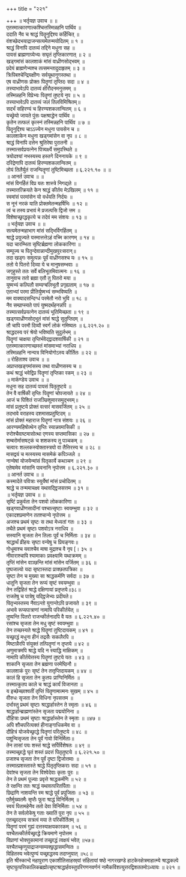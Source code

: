 +++
title = "२२१"

+++
॥ भर्तृयज्ञ उवाच ॥ ॥  
एतस्मात्कारणात्कश्चित्तस्मिन्नहनि पार्थिव ॥  
ददाति नैव च श्राद्धं पितॄनुद्दिश्य कर्हिचित् ॥  
वंशच्छेदभयाद्राजन्सत्यमेतन्मयोदितम् ॥ १ ॥  
श्राद्धं विनापि दातव्यं तद्दिने मधुना सह ॥  
पायसं ब्राह्मणाग्र्येभ्यः सघृतं तृप्तिकारणात् ॥ २ ॥  
खड्गमांसं कालशाकं मांसं वाध्रीणसोद्भवम् ॥  
प्रदेयं ब्राह्मणेभ्यश्च तत्समन्तादुदाहृतम् ॥ ३ ॥  
त्रिःपिबश्चेन्द्रियक्षीणः सर्वयूथानुगस्तथा ॥  
एष वाध्रीणसः प्रोक्तः पितॄणां तृप्तिदः सदा ॥ ४ ॥  
तस्याभावेऽपि दातव्यं क्षीरौदनमनुत्तमम् ॥  
तस्मिन्नहनि विप्रेभ्यः पितॄणां तुष्टये नृप ॥ ५ ॥  
तस्याभावेऽपि दातव्यं जलं तिलविमिश्रितम्॥  
सदर्भं सहिरण्यं च हिरण्यशकलान्वितम् ॥ ६ ॥  
यच्छ्रेयो जायते पुंसः पक्षश्राद्धेन पार्थिव ॥  
कृतेन तत्फलं कृत्स्नं तस्मिन्नहनि पार्थिव ॥ ७ ॥  
पितॄनुद्दिश्य चाऽऽज्येन मधुना पायसेन च ॥  
कालशाकेन मधुना खड्गमांसेन वा नृप ॥ ८ ॥  
श्राद्धं विनापि दत्तेन श्रुतिरेषा पुरातनी ॥  
तस्मात्सर्वप्रयत्नेन पित्र्यर्क्ष्ये समुपस्थिते ॥  
त्रयोदश्यां नभस्यस्य हस्तगे दिननायके ॥ ९ ॥  
दरिद्रेणापि दातव्यं हिरण्यशकलान्वितम् ॥  
तोयं तिलैर्युतं राजन्पितॄणां तुष्टिमिच्छता ॥ ६.२२१.१० ॥ ॥  
॥ आनर्त उवाच ॥ ॥  
मांसं विगर्हितं विप्र यतः शास्त्रे निगद्यते ॥  
 तस्मात्तत्क्रियते केन श्राद्धं कीर्तय मेऽखिलम् ॥ ११ ॥  
स्वमांसं परमांसेन यो वर्धयति निर्दयः ॥  
स नूनं नरकं याति प्रोक्तमेतन्महर्षिभिः ॥ १२ ॥  
त्वं च तस्य प्रभावं मे प्रजल्पसि द्विजो त्तम ॥  
विशेषाच्छ्राद्धकृत्ये च तदेवं मम संशयः ॥ १३ ॥  
॥ भर्तृयज्ञ उवाच ॥ ॥  
सत्यमेतन्महाभाग मांसं सद्भिर्विगर्हितम् ॥  
श्राद्धे प्रयुज्यते यस्मात्तत्तेऽहं वच्मि कारणम् ॥ १४ ॥  
यदा चारम्भिता सृष्टिर्ब्रह्मणा लोककारिणा ॥  
सम्पूज्य च पितॄन्देवान्नान्दीमुखपुरःसरान्॥  
तदा खड्गः समुत्पन्नः पूर्वं वाध्रीणसश्च यः ॥ १५ ॥  
 ततो ये पितरो दिव्या ये च मानुषसम्भवाः ॥  
जगृहुस्ते ततः सर्वे बलिभूतमिवात्मनः ॥ १६ ॥  
तानुवाच ततो ब्रह्मा एतौ तु पितरो मया ॥  
युष्मभ्यं कल्पितौ सम्यग्बलिभूतौ प्रगृह्यताम् ॥ १७ ॥  
एताभ्यां परमा प्रीतिर्युष्मभ्यं सम्भविष्यति ॥  
मम वाक्यादसन्दिग्धं परमेतौ नरो भुवि ॥ १८ ॥  
नैव सम्प्राप्स्यते पापं युष्मदर्थंहनन्नपि ॥  
तस्मात्सर्वप्रयत्नेन दातव्यं भूतिमिच्छता ॥ १९ ॥  
खड्गवाध्रीणसोद्भूतं मांसं श्राद्धे सुतृप्तिदम् ॥  
तौ चापि परमौ दिव्यौ स्वर्गं लोकं गमिष्यतः ॥ ६.२२१.२० ॥  
श्राद्धदस्य परं श्रेयो भविष्यति सुदुर्लभम् ॥  
पितॄणां चाक्षया तृप्तिर्भवेद्द्वादशवार्षिकी ॥ २१ ॥  
एतस्मात्कारणाच्छस्तं मांसमाभ्यां नराधिप ॥  
तस्मिन्नहनि नान्यत्र विनियोगोऽस्य कीर्तितः ॥ २२ ॥  
॥ रोहिताश्व उवाच ॥ ॥  
अप्राप्तखड्गमांसस्य तथा वाध्रीणसस्य च ॥  
कथं श्राद्धं भवेद्विप्र पितॄणां तृप्तिका रकम् ॥ २३ ॥  
॥ मार्कण्डेय उवाच ॥ ॥  
मधुना सह दातव्यं पायसं पितृतुष्टये ॥  
तेन वै वार्षिकी तृप्तिः पितॄणां चोपजायते ॥ २४ ॥  
आजं च पिशितं राजञ्छिशुमारसमुद्भवम्॥  
मांसं प्रतुष्टये प्रोक्तं वत्सरं मासवर्जितम् ॥ २५ ॥  
तदभावे वराहस्य दशमासप्रतुष्टिदम् ॥  
 मांसं प्रोक्तं महाराज पितॄणां नात्र संशयः ॥ २६ ॥  
आरण्यमहिषोत्थेन तृप्तिः स्यान्नवमासिकी ॥  
रुरोश्चैवाष्टमासोत्था एणस्य सप्तमासिका ॥ २७ ॥  
शम्बरोर्मासषट्कं च शशकस्य तु पञ्चकम् ॥  
चत्वारः शल्लकस्योक्तास्त्रयो वा तैत्तिरस्य च ॥ २८ ॥  
मासद्वयं च मत्स्यस्य मासमेकं कपिञ्जले ॥  
नान्येषां योजयेन्मांसं पितृकार्ये कथञ्चन ॥ २९ ॥  
एतेषामेव मांसानि पावनानि नृपोत्तम ॥ ६.२२१.३० ॥  
॥ आनर्त उवाच ॥ ॥  
कस्मादेते पवित्राः स्युर्येषां मांसं प्रचोदितम् ॥  
श्राद्धे च तन्ममाचक्ष्व यथावद्द्विजसत्तम ॥ ३१ ॥  
॥ भर्तृयज्ञ उवाच ॥ ॥  
सृष्टिं प्रकुर्वता तेन पशवो लोककारिणा ॥  
खड्गवाध्रीणसादीनां पश्चात्सृष्टाः स्वयम्भुवा ॥ ३२ ॥  
एकादशप्रमाणेन ततश्चान्ये नृपोत्तम ॥  
अजश्च प्रथमं सृष्टः स तथा मेध्यतां गतः ॥ ३३ ॥  
तथैते प्रथमं सृष्टाः पशवोऽत्र नराधिप ॥  
सस्यानि सृजता तेन तिलाः पूर्वं च निर्मिताः ॥ ३४ ॥  
श्राद्धार्थं व्रीहयः सृष्टा वन्येषु च प्रियङ्गवः॥  
गोधूमाश्च यवाश्चैव माषा मुद्राश्च वै नृप [। ३५ ॥  
नीवाराश्चापि श्यामाकाः प्रवक्ष्यामि यथाक्रमम् ॥  
तृप्तिं मांसेन वाञ्छन्ति मांसं मांसेन वर्जितम् ॥ ३६ ॥  
पुष्पजात्यो यदा सृष्टास्तदा प्राक्छतपत्रिका ॥  
सृष्टा तेन च मुख्या सा श्राद्धकर्मणि सर्वदा ॥ ३७ ॥  
धातूनि सृजता तेन रूप्यं सृष्टं स्वयम्भुवा ॥  
तेन तद्विहितं श्राद्धे दक्षिणायां प्रतृप्तये॥३८॥  
राजतेषु च पात्रेषु यद्द्विजेभ्यः प्रदीयते॥  
पितृभ्यस्तस्य नैवाऽन्तो युगान्तेऽपि प्रजायते ॥ ३९ ॥  
अभावे रूप्यपात्राणां नामापि परिकीर्तयेत् ॥  
तुष्यन्ति पितरो राजन्कीर्तनादपि वै यतः ॥ ६.२२१.४० ॥  
रसांश्च सृजता तेन मधु सृष्टं स्वयम्भुवा ॥  
तेन तच्छस्यते श्राद्धे पितॄणां तुष्टिदायकम् ॥ ४१ ॥  
यच्छ्राद्धं मधुना हीनं तद्रसैः सकलैरपि ॥  
मिष्टान्नैरपि संयुक्तं तत्पितॄणां न तृप्तये ॥ ४२ ॥  
अणुमात्रमपि श्राद्धे यदि न स्याद्धि माक्षिकम् ॥  
नामापि कीर्तयेत्तस्य पितॄणां तुष्टये यतः ॥ ४३ ॥  
शाकानि सृजता तेन ब्रह्मणा परमेष्ठिनौ ॥  
कालशाकं पुरः सृष्टं तेन तत्तृप्तिदायकम् ॥ ४४ ॥  
कालं हि सृजता तेन कुतपः प्राग्विनिर्मितः ॥  
तस्मात्कुतप काले च श्राद्धं कार्यं विजानता ॥  
य इच्छेच्छाश्वतीं तृप्तिं पितॄणामात्मनः सुखम् ॥ ४५ ॥  
वीरुधः सृजता तेन विधिना नृपसत्तम ॥  
दर्भास्तु प्रथमं सृष्टाः श्राद्धार्हास्तेन ते स्मृताः ॥ ४६ ॥  
श्राद्धार्हान्ब्राह्मणांस्तेन सृजता पद्मयोनिना ॥  
दौहित्राः प्रथमं सृष्टाः श्राद्धार्हास्तेन ते स्मृताः ॥ ॥४७ ॥  
अपि शौचपरित्यक्तं हीनाङ्गाधिकमेव वा ॥  
दौहित्रं योजयेच्छ्राद्धे पितॄणां परितुष्टये ॥ ४८ ॥  
पशून्विसृजता तेन पूर्वं गावो विनिर्मिताः॥  
तेन तासां पयः शस्तं श्राद्धे सर्पिर्विशेषतः ॥ ४९ ॥  
तस्माच्छ्राद्धे घृतं शस्तं प्रदत्तं पितृतुष्टये ॥ ६.२२१.५० ॥  
प्रजाश्च सृजता तेन पूर्वं दृष्टा द्विजोत्तमाः ॥  
तस्मात्प्रशस्तास्ते श्राद्धे पितृतृप्तिकराः सदा ॥ ५१ ॥  
देवांश्च सृजता तेन विश्वेदेवाः कृताः पुरः ॥  
तेन ते प्रथमं पूज्याः प्रवृत्ते श्राद्धकर्मणि ॥ ५२ ॥  
ते रक्षन्ति ततः श्राद्धं यथावत्परितर्पिताः ॥  
छिद्राणि नाशयन्ति स्म श्राद्धे पूर्वं प्रपूजिताः ॥ ५३ ॥  
एतैर्मुख्यतमैः सृप्तैः फूरा श्राद्धं विनिर्मितम् ॥  
स्वयं पितामहेनैव ततो देवा विनिर्मिताः ॥ ५४ ॥  
तेन ते सर्वलोकेषु गताः ख्यातिं पुरा नृप ॥ ५५ ॥  
एतच्छ्राद्स्य सत्रत्वं मया ते परिकीर्तितम् ॥  
पितॄणां परमं गुह्यं दत्तस्याक्षयकारकम् ॥ ५६ ॥  
यश्चैतत्कीर्तयेच्छ्राद्धे क्रियमाणे नृपोत्तम ॥  
विप्राणां भोक्त्तुकामानां तच्छ्राद्धं त्वक्षयं भवेत् ॥५७॥  
यश्चैतच्कृणुयाद्राजन्सम्यक्छ्रद्धासमन्वितः ॥  
विहितस्य भवेत्पुण्यं यच्छ्राद्धस्य तदाप्नुयात् ॥५८॥  
इति श्रीस्कान्दे महापुराण एकाशीतिसाहस्र्यां संहितायां षष्ठे नागरखण्डे हाटकेरक्षेत्रमाहात्म्ये श्राद्धकल्पे सृष्ट्युत्पत्तिकालिकब्रह्मोत्सृष्टश्राद्धार्हवस्तुपरिगणनवर्णनं नामैकविंशत्युत्तरद्विशततमोऽध्यायः ॥ २२१ ॥